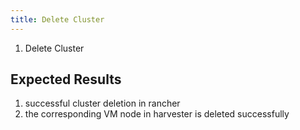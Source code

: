 ```yaml
---
title: Delete Cluster
---
```

1. Delete Cluster

## Expected Results
1. successful cluster deletion in rancher
1. the corresponding VM node in harvester is deleted successfully